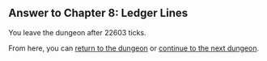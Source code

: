 ## Answer to Chapter 8: Ledger Lines

You leave the dungeon after 22603 ticks.

From here, you can [return to the dungeon](../../../chapters/08/ledger-lines.md) or [continue to the next dungeon](../../../chapters/09/a-grain-of-truth.md).
